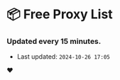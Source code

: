 # :package: Free Proxy List
### Updated every 15 minutes.

- Last updated: `2024-10-26 17:05`

:heart:

